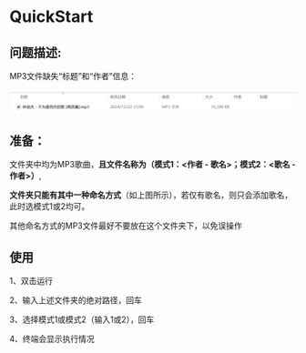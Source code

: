 # QuickStart

## 问题描述:

MP3文件缺失“标题”和“作者”信息：

![image-20241223192123053](README.assets/image-20241223192123053.png)

## 准备：

文件夹中均为MP3歌曲，**且文件名称为（模式1：<作者 - 歌名>；模式2：<歌名 - 作者>）**,

**文件夹只能有其中一种命名方式**（如上图所示），若仅有歌名，则只会添加歌名，此时选模式1或2均可。

其他命名方式的MP3文件最好不要放在这个文件夹下，以免误操作

## 使用

1、双击运行

2、输入上述文件夹的绝对路径，回车

3、选择模式1或模式2（输入1或2），回车

4、终端会显示执行情况